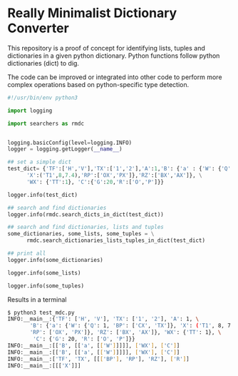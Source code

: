 <!-- <style>
  code {
    white-space : pre-wrap !important;
    word-break: break-word;
  }
</style> -->


# Really Minimalist Dictionary Converter

This repository is a proof of concept for identifying lists, tuples and dictionaries in a given python dictionary. Python functions follow python dictionaries (dict) to dig.

The code can be improved or integrated into other code to perform more complex operations based on python-specific type detection.

```python
#!/usr/bin/env python3

import logging

import searchers as rmdc


logging.basicConfig(level=logging.INFO)
logger = logging.getLogger(__name__)

## set a simple dict
test_dict= {'TF':['H','V'],'TX':['1','2'],'A':1,'B': {'a' : {'W': {'Q':1,'BP':['CX','TX']}, \
      'X':('T1',8,7.4),'RP':['OX','PX']},'RZ':['BX','AX']}, \
      'WX': {'TT':1}, 'C':{'G':20,'R':['O','P']}}

logger.info(test_dict)

## search and find dictionaries 
logger.info(rmdc.search_dicts_in_dict(test_dict))

## search and find dictionaries, lists and tuples
some_dictionaries, some_lists, some_tuples = \
      rmdc.search_dictionaries_lists_tuples_in_dict(test_dict)

## print all
logger.info(some_dictionaries)

logger.info(some_lists)

logger.info(some_tuples)
```

Results in a terminal

```bash
$ python3 test_mdc.py
INFO:__main__:{'TF': ['H', 'V'], 'TX': ['1', '2'], 'A': 1, \
       'B': {'a': {'W': {'Q': 1, 'BP': ['CX', 'TX']}, 'X': ('T1', 8, 7.4), \
       'RP': ['OX', 'PX']}, 'RZ': ['BX', 'AX']}, 'WX': {'TT': 1}, \
        'C': {'G': 20, 'R': ['O', 'P']}}
INFO:__main__:[['B', [['a', [['W']]]]], ['WX'], ['C']]
INFO:__main__:[['B', [['a', [['W']]]]], ['WX'], ['C']]
INFO:__main__:['TF', 'TX', [[['BP'], 'RP'], 'RZ'], ['R']]
INFO:__main__:[[['X']]]

```